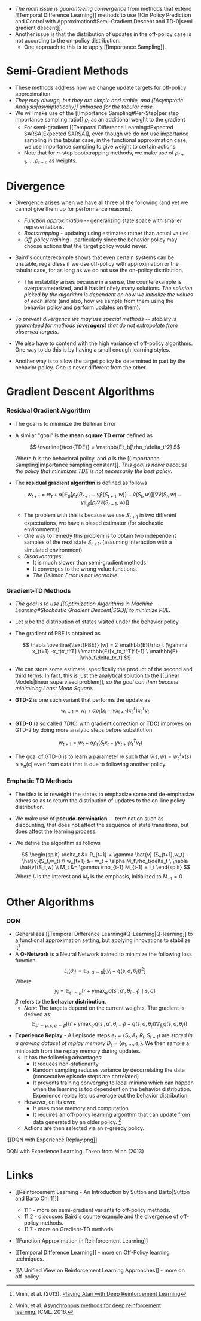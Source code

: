 * *The main issue is guaranteeing convergence* from methods that extend [[Temporal Difference Learning]] methods to use [[On Policy Prediction and Control with Approximation#Semi-Gradient Descent and TD-0|semi gradient descent]].
* Another issue is that the distribution of updates in the off-policy case is not according to the on-policy distribution. 
	* One approach to this is to apply [[Importance Sampling]].
# Semi-Gradient Methods
* These methods address how we change update targets for off-policy approximation. 
* *They may diverge, but they are simple and stable, and [[Asymptotic Analysis|asymptotically]] unbiased for the tabular case.*
* We will make use of the [[Importance Sampling#Per-Step|per step importance sampling ratio]] $\rho_t$ as an additional weight to the gradient 
	* For semi-gradient [[Temporal Difference Learning#Expected SARSA|Expected SARSA]], even though we do not use importance sampling in the tabular case, in the functional approximation case, we use importance sampling to give weight to certain actions.
	* Note that for $n$-step bootstrapping methods, we make use of $\rho_{t+1},\dots,\rho_{t+n}$ as weights.
# Divergence
* Divergence arises when we have all three of the following (and yet we cannot give them up for performance reasons).
	* *Function approximation* -- generalizing state space with smaller representations.
	* *Bootstrapping* - updating using estimates rather than actual values
	* *Off-policy training* - particularly since the behavior policy may choose actions that the target policy would never.
* Baird's counterexample shows that even certain systems can be unstable, regardless if we use off-policy with approximation or the tabular case, for as long as we do not use the on-policy distribution.
	* The instability arises because in a sense, the counterexample is overparameterized, and it has infinitely many solutions. *The solution picked by the algorithm is dependent on how we initialize the values of each state* (and also, how we sample from them  using the behavior policy and perform updates on them).
* *To prevent divergence we may use special methods -- stability is guaranteed for methods (**averagers**) that do not extrapolate from observed targets*.

* We also have to contend with the high variance of off-policy algorithms. One way to do this is by having a small enough learning styles.
* Another way is to allow the target policy be determined in part by the behavior policy. One is never different from the other.
# Gradient Descent Algorithms
### Residual Gradient Algorithm
* The goal is to minimize the Bellman Error
* A similar "goal" is the **mean square TD error** defined as 
  
  $$
  \overline{\text{TDE}} = \mathbb{E}_b[\rho_t\delta_t^2]
  $$
  
  Where $b$ is the behavioral policy, and $\rho$ is the [[Importance Sampling|importance sampling constant]]. *This goal is naive because the policy that minimizes TDE is not necessarily the best policy*. 
* The **residual gradient algorithm** is defined as follows 
  
  $$
  w_{t+1} = w_t + \alpha\left[\mathbb{E}_\beta\left[\rho_t (R_{t+1} - \gamma \beta (S_{t+1},w ) \right] - \hat{v}(S_t,w)\right] \left[ \nabla \hat{v}(S_t,w) - \gamma \mathbb{E}_\beta\left[\rho_t \nabla \hat{v}(S_{t+1},w)\right]\right]
  $$
  
	* The problem with this is because we use $S_{t+1}$ in two different expectations, we have a biased estimator (for stochastic environments). 
	* One way to remedy this problem is to obtain two independent samples of the next state $S_{t+1}$. (assuming interaction with a simulated environment)
	* *Disadvantages*:
		* It is much slower than semi-gradient methods.
		* It converges to the wrong value functions.
		* *The Bellman Error is not learnable*. 

### Gradient-TD Methods
* *The goal is to use [[Optimization Algorithms in Machine Learning#Stochastic Gradient Descent|SGD]] to minimize PBE*. 
* Let $\mu$ be the distribution of states visited under the behavior policy.
* The gradient of PBE is obtained as
  
  $$
  \nabla \overline{\text{PBE}} (w) = 2 \mathbb{E}[\rho_t (\gamma x_{t+1} -x_t)x_t^T] \ \mathbb{E}[x_tx_t^T]^{-1} \ \mathbb{E}[\rho_t\delta_tx_t]
  $$
  
* We can store some estimate, specifically the product of the second and third terms. In fact, this is just the analytical solution to the [[Linear Models|linear supervised problem]], so *the goal can then become minimizing Least Mean Square*.

* **GTD-2** is one such variant that performs the update as 
  $$w_{t+1}=w_t+\alpha\rho_t(x_t-\gamma x_{t+1})x_t^T) x_t^T v_t$$

* **GTD-0** (also called $TD(0)$ with gradient correction or **TDC**) improves on GTD-2 by doing more analytic steps before substitution.

$$
w_{t+1} = w_t+\alpha\rho_t (\delta_tx_t-\gamma x_{t+1} x_t^T v_t)
$$

* The goal of GTD-0 is to learn a parameter $w$ such that $\hat{v}(s,w) = w_t^Tx(s) \approx v_\pi(s)$ even from data that is due to following another policy.

### Emphatic TD Methods
* The idea is to reweight the states to emphasize some and de-emphasize others so as to return the distribution of updates to the on-line policy distribution.
* We make use of **pseudo-termination** -- termination such as discounting, that does not affect the sequence of state transitions, but does affect the learning process.
* We define the algorithm as follows
  
  $$
  \begin{split}
  \delta_t &= R_{t+1} + \gamma \hat{v} (S_{t+1},w_t) - \hat{v}(S_t,w_t) \\ 
  w_{t+1} &= w_t + \alpha M_t\rho_t\delta_t \ \nabla \hat{v}(S_t,w) \\ 
  M_t &= \gamma \rho_{t-1} M_{t-1} + I_t
  \end{split}  
  $$
Where $I_t$ is the interest and $M_t$ is the emphasis, initialized to $M_{-1} = 0$

# Other Algorithms 
### DQN
* Generalizes [[Temporal Difference Learning#Q-Learning|Q-learning]] to a functional approximation setting, but applying innovations to stabilize it[^Mnih_2013] 
* A **Q-Network** is a Neural Network trained to minimize the following loss function 
  $$L_i(\theta_i) = \mathbb E_{s,a\sim \beta} \left[(y_i-q(s,a,\theta_i))^2\right]
  $$
  Where 
  $$
  y_i = \mathbb{E}_{s'\sim \mu}\left[r+\gamma\max_{a'} q(s',a',\theta_{i-1}) \mid s,a\right]
  $$
  $\beta$ refers to the **behavior distribution**.  
	* *Note*: The targets depend on the current weights. The gradient is derived as:
	  $$
	  \mathbb{E}_{s'\sim\mu, s,a\sim\beta} \left[\left(r + \gamma\max_{a'} q(s',a', \theta_{i-1}) - q(s,a,\theta_i) \right) \nabla_{\theta_i} q(s,a,\theta_i)\right]
	  $$
* **Experience Replay** - All episode steps $e_t=(S_t,A_t,R_t, S_{t+1})$ are *stored in a growing dataset of replay memory* $D_t=\{e_1,\dots,e_t\}$. We then sample a minibatch from the replay memory during updates. 
	* It has the following advantages:
		* It reduces non-stationarity
		* Random sampling reduces variance by decorrelating the data (consecutive episode steps are correlated)
		* It prevents training converging to local minima which can happen when the learning is too dependent on the behavior distribution. Experience replay lets us average out the behavior distribution.
	* However, on its own: 
		* It uses more memory and computation
		* It requires an off-policy learning algorithm that can update from data generated by an older policy.  [^Mnih_2016]
	* Actions are then selected via an $\epsilon$-greedy policy. 

![[DQN with Experience Replay.png]]<figcaption>DQN with Experience Learning. Taken from Minh (2013) </figcaption>

# Links
* [[Reinforcement Learning - An Introduction by Sutton and Barto|Sutton and Barto Ch. 11]]
	* 11.1 - more on semi-gradient variants to off-policy methods. 
	* 11.2 - discusses Baird's counterexample and the divergence of off-policy methods.
	* 11.7 - more on Gradient-TD methods.

* [[Function Approximation in Reinforcement Learning]]
* [[Temporal Difference Learning]] - more on Off-Policy learning techniques.
* [[A Unified View on Reinforcement Learning Approaches]] - more on off-policy

[^Mnih_2013]: Mnih, et al. (2013). [Playing Atari with Deep Reinforcement Learning](http://arxiv.org/abs/1312.5602)

[^Mnih_2016]: Mnih, et al. [Asynchronous methods for deep reinforcement learning.](http://proceedings.mlr.press/v48/mniha16.pdf) ICML. 2016.
